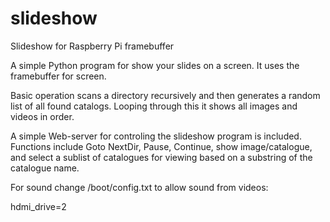 # slideshow
Slideshow for Raspberry Pi framebuffer

A simple Python program for show your slides on a screen.
It uses the framebuffer for screen.

Basic operation scans a directory recursively and then generates a random list of
all found catalogs. Looping through this it shows all images and videos in order.

A simple Web-server for controling the slideshow program is included. Functions include
Goto NextDir, Pause, Continue, show image/catalogue, and select a sublist of catalogues
for viewing based on a substring of the catalogue name.

For sound change /boot/config.txt to allow sound from videos:

hdmi_drive=2
